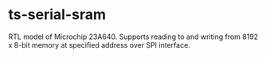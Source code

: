 # ts-serial-sram
RTL model of Microchip 23A640. Supports reading to and writing from 8192 x 8-bit memory at specified address over SPI interface.
